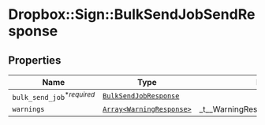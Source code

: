 # Dropbox::Sign::BulkSendJobSendResponse



## Properties

| Name | Type | Description | Notes |
| ---- | ---- | ----------- | ----- |
| `bulk_send_job`<sup>*_required_</sup> | [```BulkSendJobResponse```](BulkSendJobResponse.md) |    |  |
| `warnings` | [```Array<WarningResponse>```](WarningResponse.md) |  _t__WarningResponse::LIST_DESCRIPTION  |  |

